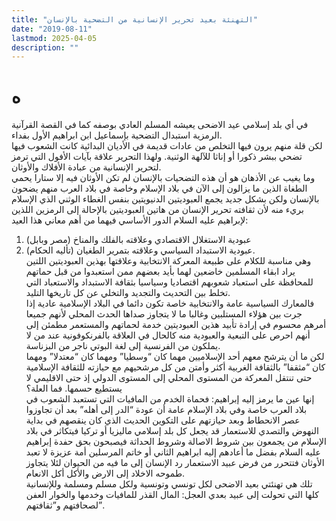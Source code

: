 ```yaml
---
title: "التهنئة بعيد تحرير الإنسانية من التضحية بالإنسان"
date: "2019-08-11"
lastmod: 2025-04-05
description: ""
---
```

# **ه**

في أي بلد إسلامي عيد الاضحى يعيشه المسلم العادي بوصفه كما في القصة القرآنية الرمزية استبدال التضحية بإسماعيل ابن ابراهيم الأول بفداء.  
لكن قلة منهم يرون فيها التخلص من عادات قديمة في الأديان البدائية كانت الشعوب فيها تضحي ببشر ذكورا أو إناثا للآلهة الوثنية. ولهذا التحرير علاقة بآيات الأفول التي ترمز لتحرير الإنسانية من عبادة الأفلاك والأوثان.  
وما يغيب عن الأذهان هو أن هذه التضحيات بالإنسان لم تكن الأوثان فيه إلا ستارا يحمي الطغاة الذين ما يزالون إلى الآن في بلاد الإسلام وخاصة في بلاد العرب منهم يضحون بالإنسان ولكن بشكل جديد يجمع العبوديتين الدنيويتين بنفس الغطاء الوثني الذي الإسلام بريء منه لأن ثقافته تحرير الإنسان من هاتين العبوديتين بالإحالة إلى الرمزين اللذين لإبراهيم عليه السلام الدور الأساسي فيهما من أهم معاني هذا العيد:  
1. عبودية الاستغلال الاقتصادي وعلاقته بالفلك والمناخ (مصر وبابل)  
2. عبودية الاستبداد السياسي وعلاقته بتمرير الطغيان (تأليه الحكام).  
وهي مناسبة للكلام على طبيعة المعركة الانتخابية وعلاقتها بهذين العبوديتين اللتين يراد ابقاء المسلمين خاضعين لهما بأيد بعضهم ممن استعبدوا من قبل حماتهم للمحافظة على استعباد شعوبهم اقتصاديا وسياسيا بثقافة الاستبداد والاستعباد التي تخلط بين التحديث والتجديد والتخلي عن كل تاريخها التليد.  
فالمعارك السياسية عامة والانتخابية خاصة تكون دائما في البلاد الإسلامية عادية إذا جرت بين هؤلاء المستلبين وغالبا ما لا يتجاوز صداها الحدث المحلي لأنهم جميعا أمرهم محسوم في إرادة تأبيد هذين العبوديتين خدمة لحماتهم والمستعمر مطمئن إلى أنهم احرص على التبعية والعبودية منه كالحال في العلاقة بالفرنكوفونية عند من لا يملكون من الفرنسية إلى لغة البوتي ناجر من البزناسة.  
لكن ما أن يترشح معهم أحد الإسلاميين مهما كان “وسطيا” ومهما كان “معتدلا” ومهما كان “مثقفا” بالثقافة الغربية أكثر وأمتن من كل مرشحيهم مع حيازته للثقافة الإسلامية حتى تنتقل المعركة من المستوى المحلي إلى المستوى الدولي إذ حتى الاقليمي لا يستطيع حسمها. فما العلة؟  
إنها عين ما يرمز إليه إبراهيم: فحماة الخدم من المافيات التي تستعبد الشعوب في بلاد العرب خاصة وفي بلاد الإسلام عامة أن عودة “الدر إلى أهله” بعد أن تجاوزوا عصر الانحطاط وبعد حيازتهم على التكوين الحديث الذي كان ينقصهم في بداية النهوض والتصدي للاستعمار قد يجعل كل بلد إسلامي ماليزيا أو تركيا فيتكاثر في بلاد الإسلام من يجمعون بين شروط الاصالة وشروط الحداثة فيصبحون بحق حفدة إبراهيم عليه السلام بفضل ما أعادهم إليه ابراهيم الثاني أو خاتم المرسلين أمة عزيزة لا تعبد الأوثان فتتحرر من فرض عبيد الاستعمار رد الإنسان إلى ما فيه من الحيوان لئلا يتجاوز طموحه الاخلاد إلى الارض والأكل أكل الانعام.  
تلك هي تهنئتي بعيد الاضحى لكل تونسي وتونسية ولكل مسلم ومسلمة وللإنسانية كلها التي تحولت إلى عبيد بعدي العجل: المال القذر للمافيات وخدمها والخوار العفن لصحافتهم و”ثقافتهم”.

###

